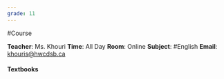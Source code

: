 ```yaml
---
grade: 11
---
```


#Course

**Teacher**: Ms. Khouri
**Time**: All Day
**Room**: Online
**Subject**: #English
**Email**: khouris@hwcdsb.ca

#### Textbooks


